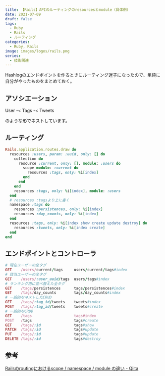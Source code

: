 ```yaml
---
title: 【Rails】APIのルーティングのresourcesとmodule（具体例）
date: 2021-07-09
draft: false
tags:
  - Ruby
  - Rails
  - ルーティング
categories:
  - Ruby, Rails
image: images/logos/rails.png
series:
  - 技術関連
---
```


Hashlogのエンドポイントを作るときにルーティング迷子になったので、単純に自分がやったものをまとめておく。


## アソシエーション

User -< Tags -< Tweets

のような形でネストしています。


## ルーティング

```rb:routes.rb
Rails.application.routes.draw do
  resources :users, param: :uuid, only: [] do
    collection do
      resource :current, only: [], module: :users do
        scope module: :current do
          resources :tags, only: %i[index]
        end
      end
    end
    resources :tags, only: %i[index], module: :users
  end
  # resources :tagsより上に書く
  namespace :tags do
    resources :persistences, only: %i[index]
    resources :day_counts, only: %i[index]
  end
  resources :tags, only: %i[index show create update destroy] do
    resources :tweets, only: %i[index create]
  end
end
```


## エンドポイントとコントローラ

```rb
# 現在ユーザーの全タグ
GET    /users/current/tags     users/current/tags#index
# 該当ユーザーの全タグ
GET    /users/:user_uuid/tags  users/tags#index
# ランキング用に並べ替えた全タグ
GET    /tags/persistences      tags/persistences#index
GET    /tags/day_counts        tags/day_counts#index
# 一般的なネストしたCRUD
GET    /tags/:tag_id/tweets    tweets#index
POST   /tags/:tag_id/tweets    tweets#create
# 一般的なCRUD
GET    /tags                   tags#index
POST   /tags                   tags#create
GET    /tags/:id               tags#show
PATCH  /tags/:id               tags#update
PUT    /tags/:id               tags#update
DELETE /tags/:id               tags#destroy
```


## 参考

[Railsのroutingにおけるscope / namespace / module の違い \- Qiita](https://qiita.com/ryosuketter/items/9240d8c2561b5989f049)
